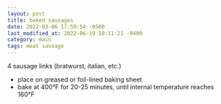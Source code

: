 ```yaml
---
layout: post
title: baked sausages
date: 2022-03-06 17:59:54 -0500
last_modified_at: 2022-06-19 10:11:21 -0400
category: main
tags: meat sausage
---
```


4 sausage links (bratwurst, italian, etc.)
* place on greased or foil-lined baking sheet
* bake at 400°F for 20-25 minutes, until internal temperature reaches 160°F
